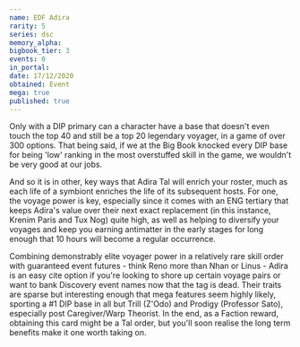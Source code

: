 ```yaml
---
name: EDF Adira
rarity: 5
series: dsc
memory_alpha:
bigbook_tier: 3
events: 0
in_portal:
date: 17/12/2020
obtained: Event
mega: true
published: true
---
```


Only with a DIP primary can a character have a base that doesn't even touch the top 40 and still be a top 20 legendary voyager, in a game of over 300 options. That being said, if we at the Big Book knocked every DIP base for being 'low' ranking in the most overstuffed skill in the game, we wouldn't be very good at our jobs.

And so it is in other, key ways that Adira Tal will enrich your roster, much as each life of a symbiont enriches the life of its subsequent hosts. For one, the voyage power is key, especially since it comes with an ENG tertiary that keeps Adira's value over their next exact replacement (in this instance, Krenim Paris and Tux Nog) quite high, as well as helping to diversify your voyages and keep you earning antimatter in the early stages for long enough that 10 hours will become a regular occurrence.

Combining demonstrably elite voyager power in a relatively rare skill order with guaranteed event futures - think Reno more than Nhan or Linus - Adira is an easy cite option if you're looking to shore up certain voyage pairs or want to bank Discovery event names now that the tag is dead. Their traits are sparse but interesting enough that mega features seem highly likely, sporting a #1 DIP base in all but Trill (Z'Odo) and Prodigy (Professor Sato), especially post Caregiver/Warp Theorist. In the end, as a Faction reward, obtaining this card might be a Tal order, but you'll soon realise the long term benefits make it one worth taking on.
